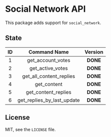 # Social Network API

This package adds support for `social_network`.

## State

| **ID** | **Command Name** | **Version** |
| :-: | :-: | :-: |
| 1 | get_account_votes | **DONE** |
| 2 | get_active_votes | **DONE** |
| 3 | get_all_content_replies | **DONE** |
| 4 | get_content | **DONE** |
| 5 | get_content_replies | **DONE** |
| 6 | get_replies_by_last_update | **DONE** |

## License

MIT, see the `LICENSE` file.

